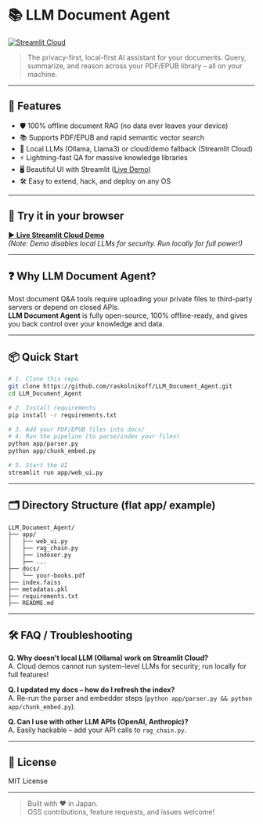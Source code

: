 # 📚 LLM Document Agent

[![Streamlit Cloud](https://static.streamlit.io/badges/streamlit_badge_black_white.svg)](https://llmdocumentagent-fvhqjfvw3vc6mhgrmhdkdw.streamlit.app/)

> The privacy-first, local-first AI assistant for your documents.
> Query, summarize, and reason across your PDF/EPUB library – all on your machine.

---

## 🚀 Features

- 🛡️ 100% offline document RAG (no data ever leaves your device)
- 📚 Supports PDF/EPUB and rapid semantic vector search
- 🤖 Local LLMs (Ollama, Llama3) or cloud/demo fallback (Streamlit Cloud)
- ⚡ Lightning-fast QA for massive knowledge libraries
- 🖥️ Beautiful UI with Streamlit ([Live Demo](https://llmdocumentagent-fvhqjfvw3vc6mhgrmhdkdw.streamlit.app/))
- 🛠️ Easy to extend, hack, and deploy on any OS

---

## 🌟 Try it in your browser

**[▶️ Live Streamlit Cloud Demo](https://llmdocumentagent-fvhqjfvw3vc6mhgrmhdkdw.streamlit.app/)**  
*(Note: Demo disables local LLMs for security. Run locally for full power!)*

---

## ❓ Why LLM Document Agent?

Most document Q&A tools require uploading your private files to third-party servers or depend on closed APIs.  
**LLM Document Agent** is fully open-source, 100% offline-ready, and gives you back control over your knowledge and data.

---

## 📦 Quick Start

```bash
# 1. Clone this repo
git clone https://github.com/raskolnikoff/LLM_Document_Agent.git
cd LLM_Document_Agent

# 2. Install requirements
pip install -r requirements.txt

# 3. Add your PDF/EPUB files into docs/
# 4. Run the pipeline (to parse/index your files)
python app/parser.py
python app/chunk_embed.py

# 5. Start the UI
streamlit run app/web_ui.py
```

---

## 🗂️ Directory Structure (flat app/ example)

```
LLM_Document_Agent/
├── app/
│   ├── web_ui.py
│   ├── rag_chain.py
│   ├── indexer.py
│   ├── ...
├── docs/
│   └── your-books.pdf
├── index.faiss
├── metadatas.pkl
├── requirements.txt
├── README.md
```

---

## 🛠️ FAQ / Troubleshooting

**Q. Why doesn't local LLM (Ollama) work on Streamlit Cloud?**  
A. Cloud demos cannot run system-level LLMs for security; run locally for full features!

**Q. I updated my docs – how do I refresh the index?**  
A. Re-run the parser and embedder steps (`python app/parser.py && python app/chunk_embed.py`).

**Q. Can I use with other LLM APIs (OpenAI, Anthropic)?**  
A. Easily hackable – add your API calls to `rag_chain.py`.

---

## 📖 License

MIT License

---

> Built with ❤️ in Japan.  
> OSS contributions, feature requests, and issues welcome!
